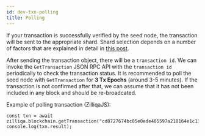 ```yaml
---
id: dev-txn-polling
title: Polling
---
```

If your transaction is successfully verified by the seed node, the transaction will be sent to the appropriate shard. Shard selection depends on a number of factors that are explained in detail in [this post](https://blog.zilliqa.com/provisioning-sharding-for-smart-contracts-a-design-for-zilliqa-cd8d012ee735).

After sending the transaction object, there will be a `transaction id`. We can invoke the `GetTransaction` JSON RPC API with the `transaction id` periodically to check the transaction status. It is recommended to poll the seed node with `GetTransaction` for __3 Tx Epochs__ (around 3-5 minutes). If the transaction is not confirmed after that, we can assume that it has not been included in any block and should be re-broadcated.

Example of polling transaction (ZilliqaJS):
```
const txn = await zilliqa.blockchain.getTransaction("cd8727674bc05e0ede405597a218164e1c13c7103b9d0ba43586785f3d8cede5");
console.log(txn.result);
```